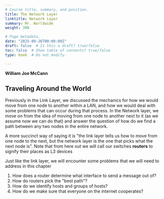 ```yaml
---
# Course title, summary, and position.
title: The Network Layer
linktitle: Network Layer
summary: Mr. Worldwide 
weight: 300

# Page metadata.
date: "2025-09-26T00:00:00Z"
draft: false  # Is this a draft? true/false
toc: false  # Show table of contents? true/false
type: book  # Do not modify.

---
```


__William Joe McCann__

## Traveling Around the World

Previously in the Link Layer, we discussed the mechanics for how we would move from one node to another within a LAN, and how we would deal with some problems that can occur during that process. In the Network layer, we move on from the idea of moving from one node to another next to it (as we assume now we can do that) and answer the question of how do we find a path between any two nodes in the entire network. 

A more succinct way of saying it is "the link layer tells us how to move from one node to the next, but the network layer is the one that picks what the next node is". Note that from here out we will call our switches **routers** to signify their places as L3 devices

Just like the link layer, we will encounter some problems that we will need to address in this chapter

1. How does a router determine what interface to send a message out of?
2. How do routers pick the "best path"?
3. How do we identify hosts and groups of hosts? 
4. How do we make sure that everyone on the internet cooperates? 